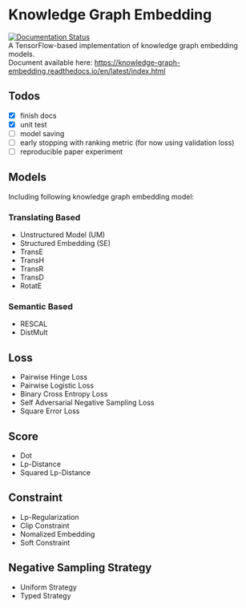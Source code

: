 # Knowledge Graph Embedding
[![Documentation Status](https://readthedocs.org/projects/knowledge-graph-embedding/badge/?version=latest)](https://knowledge-graph-embedding.readthedocs.io/en/latest/?badge=latest)  
A TensorFlow-based implementation of knowledge graph embedding models.  
Document available here: https://knowledge-graph-embedding.readthedocs.io/en/latest/index.html

## Todos
- [X] finish docs
- [X] unit test 
- [ ] model saving
- [ ] early stopping with ranking metric (for now using validation loss)
- [ ] reproducible paper experiment

## Models
Including following knowledge graph embedding model:
### Translating Based
* Unstructured Model (UM)
* Structured Embedding (SE)
* TransE
* TransH
* TransR
* TransD
* RotatE
### Semantic Based
* RESCAL
* DistMult

## Loss
* Pairwise Hinge Loss
* Pairwise Logistic Loss
* Binary Cross Entropy Loss
* Self Adversarial Negative Sampling Loss
* Square Error Loss

## Score
* Dot
* Lp-Distance
* Squared Lp-Distance

## Constraint
* Lp-Regularization
* Clip Constraint
* Nomalized Embedding
* Soft Constraint

## Negative Sampling Strategy
* Uniform Strategy
* Typed Strategy
